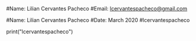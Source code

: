 #Name:  Lilian Cervantes Pacheco
#Email: lcervantespacheco@gmail.com

#Name:  Lilian Cervantes Pacheco
#Date:  March 2020
#lcervantespacheco

print("lcervantespacheco")
